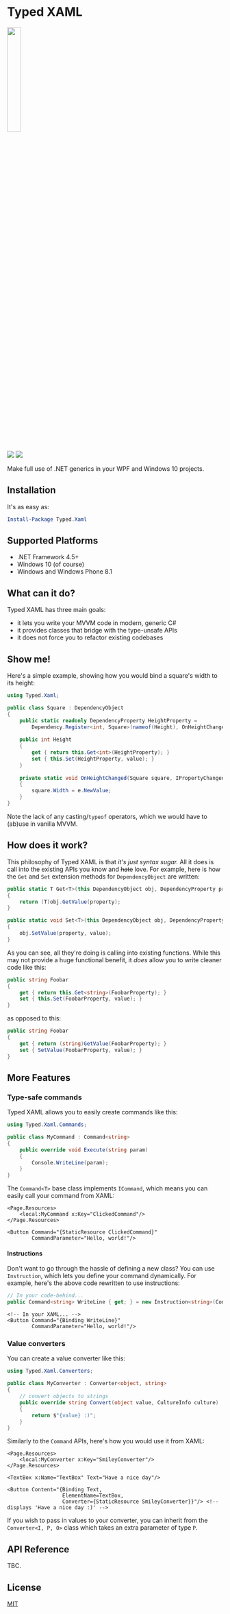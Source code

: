 # Typed XAML

<img src="http://i.imgur.com/dm65ZkB.png" width="25%"/>

![](https://travis-ci.org/jamesqo/typed-xaml.svg) ![](https://ci.appveyor.com/api/projects/status/github/jamesqo/typed-xaml?branch=master&svg=true)

Make full use of .NET generics in your WPF and Windows 10 projects.

## Installation

It's as easy as:

```powershell
Install-Package Typed.Xaml
```

## Supported Platforms

- .NET Framework 4.5+
- Windows 10 (of course)
- Windows and Windows Phone 8.1

## What can it do?

Typed XAML has three main goals:

- it lets you write your MVVM code in modern, generic C#
- it provides classes that bridge with the type-unsafe APIs
- it does not force you to refactor existing codebases

## Show me!

Here's a simple example, showing how you would bind a square's width to its height:

```csharp
using Typed.Xaml;

public class Square : DependencyObject
{
    public static readonly DependencyProperty HeightProperty =
        Dependency.Register<int, Square>(nameof(Height), OnHeightChanged);
    
    public int Height
    {
        get { return this.Get<int>(HeightProperty); }
        set { this.Set(HeightProperty, value); }
    }
    
    private static void OnHeightChanged(Square square, IPropertyChangedArgs<int> e)
    {
        square.Width = e.NewValue;
    }
}
```

Note the lack of any casting/`typeof` operators, which we would have to (ab)use in vanilla MVVM.

## How does it work?

This philosophy of Typed XAML is that *it's just syntax sugar.* All it does is call into the existing APIs you know and <s>hate</s> love. For example, here is how the `Get` and `Set` extension methods for `DependencyObject` are written:

```csharp
public static T Get<T>(this DependencyObject obj, DependencyProperty property)
{
    return (T)obj.GetValue(property);
}

public static void Set<T>(this DependencyObject obj, DependencyProperty property, T value)
{
    obj.SetValue(property, value);
}
```

As you can see, all they're doing is calling into existing functions. While this may not provide a huge functional benefit, it *does* allow you to write cleaner code like this:

```csharp
public string Foobar
{
    get { return this.Get<string>(FoobarProperty); }
    set { this.Set(FoobarProperty, value); }
}
```

as opposed to this:

```csharp
public string Foobar
{
    get { return (string)GetValue(FoobarProperty); }
    set { SetValue(FoobarProperty, value); }
}
```

## More Features

### Type-safe commands

Typed XAML allows you to easily create commands like this:

```csharp
using Typed.Xaml.Commands;

public class MyCommand : Command<string>
{
    public override void Execute(string param)
    {
        Console.WriteLine(param);
    }
}
```

The `Command<T>` base class implements `ICommand`, which means you can easily call your command from XAML:

```xaml
<Page.Resources>
    <local:MyCommand x:Key="ClickedCommand"/>
</Page.Resources>

<Button Command="{StaticResource ClickedCommand}"
        CommandParameter="Hello, world!"/>
```

#### Instructions

Don't want to go through the hassle of defining a new class? You can use `Instruction`, which lets you define your command dynamically. For example, here's the above code rewritten to use instructions:

```csharp
// In your code-behind...
public Command<string> WriteLine { get; } = new Instruction<string>(Console.WriteLine);
```

```xaml
<!-- In your XAML... -->
<Button Command="{Binding WriteLine}"
        CommandParameter="Hello, world!"/>
```

### Value converters

You can create a value converter like this:

```csharp
using Typed.Xaml.Converters;

public class MyConverter : Converter<object, string>
{
    // convert objects to strings
    public override string Convert(object value, CultureInfo culture)
    {
        return $"{value} :)";
    }
}
```

Similarly to the `Command` APIs, here's how you would use it from XAML:

```xaml
<Page.Resources>
    <local:MyConverter x:Key="SmileyConverter"/>
</Page.Resources>

<TextBox x:Name="TextBox" Text="Have a nice day"/>

<Button Content="{Binding Text,
                  ElementName=TextBox,
                  Converter={StaticResource SmileyConverter}}"/> <!-- displays 'Have a nice day :)' -->
```

If you wish to pass in values to your converter, you can inherit from the `Converter<I, P, O>` class which takes an extra parameter of type `P`.

## API Reference

TBC.

## License

[MIT](LICENSE)
